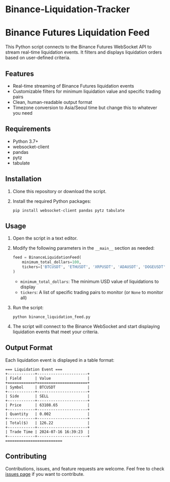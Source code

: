 # Binance-Liquidation-Tracker


# Binance Futures Liquidation Feed

This Python script connects to the Binance Futures WebSocket API to stream real-time liquidation events. It filters and displays liquidation orders based on user-defined criteria.

## Features

- Real-time streaming of Binance Futures liquidation events
- Customizable filters for minimum liquidation value and specific trading pairs
- Clean, human-readable output format
- Timezone conversion to Asia/Seoul time but change this to whatever you need

## Requirements

- Python 3.7+
- websocket-client
- pandas
- pytz
- tabulate

## Installation

1. Clone this repository or download the script.

2. Install the required Python packages:

   ```
   pip install websocket-client pandas pytz tabulate
   ```

## Usage

1. Open the script in a text editor.

2. Modify the following parameters in the `__main__` section as needed:

   ```python
   feed = BinanceLiquidationFeed(
       minimum_total_dollars=100,
       tickers=['BTCUSDT', 'ETHUSDT', 'XRPUSDT', 'ADAUSDT', 'DOGEUSDT']
   )
   ```

   - `minimum_total_dollars`: The minimum USD value of liquidations to display
   - `tickers`: A list of specific trading pairs to monitor (or `None` to monitor all)

3. Run the script:

   ```
   python binance_liquidation_feed.py
   ```

4. The script will connect to the Binance WebSocket and start displaying liquidation events that meet your criteria.

## Output Format

Each liquidation event is displayed in a table format:

```
=== Liquidation Event ===
+------------+----------------------+
| Field      | Value                |
+============+======================+
| Symbol     | BTCUSDT              |
+------------+----------------------+
| Side       | SELL                 |
+------------+----------------------+
| Price      | 63108.65             |
+------------+----------------------+
| Quantity   | 0.002                |
+------------+----------------------+
| Total($)   | 126.22               |
+------------+----------------------+
| Trade Time | 2024-07-16 16:39:23  |
+------------+----------------------+
=========================
```

## Contributing

Contributions, issues, and feature requests are welcome. Feel free to check [issues page](https://github.com/yourusername/binance-liquidation-feed/issues) if you want to contribute.

```

